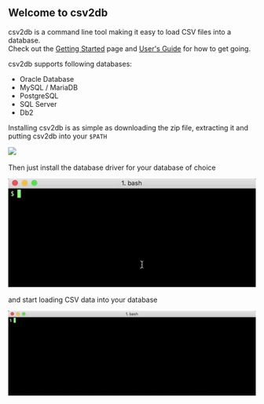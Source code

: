 ## Welcome to csv2db

csv2db is a command line tool making it easy to load CSV files into a database.  
Check out the [Getting Started](https://github.com/csv2db/csv2db/wiki/Getting-Started) page and [User's Guide](https://github.com/csv2db/csv2db/wiki/User's-Guide) for how to get going.

csv2db supports following databases:

* Oracle Database
* MySQL / MariaDB
* PostgreSQL
* SQL Server
* Db2

Installing csv2db is as simple as downloading the zip file, extracting it and putting csv2db into your `$PATH`

![](resources/csv2db_installation.gif)

Then just install the database driver for your database of choice

![](resources/csv2db_driver_installation_oracle.gif)

and start loading CSV data into your database

![](resources/cs2db_load_csv.gif)
